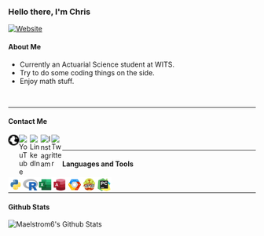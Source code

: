 ### Hello there, I'm Chris

[![Website](https://img.shields.io/website?label=chrisduplessis.com&style=flat&url=https%3A%2F%2Fchrisduplessis.com)][website]

#### About Me

- Currently an Actuarial Science student at WITS.
- Try to do some coding things on the side.
- Enjoy math stuff.

<br />

---

#### Contact Me

[<img align="left" alt="chrisduplessis.com" width="22px" src="https://raw.githubusercontent.com/iconic/open-iconic/master/svg/globe.svg" />][website]
[<img align="left" alt="YouTube" width="22px" src="https://cdn.jsdelivr.net/npm/simple-icons@v3/icons/facebook.svg" />][facebook]
[<img align="left" alt="LinkedIn" width="22px" src="https://cdn.jsdelivr.net/npm/simple-icons@v3/icons/linkedin.svg" />][linkedin]
[<img align="left" alt="Instagram" width="22px" src="https://cdn.jsdelivr.net/npm/simple-icons@v3/icons/instagram.svg" />][instagram]
[<img align="left" alt="Twitter" width="22px" src="https://cdn.jsdelivr.net/npm/simple-icons@v3/icons/stackoverflow.svg" />][stackoverflow]

<br />

---

#### Languages and Tools

<img align="left" height="30" width="30" src="assets/python.png">
<img align="left" height="30" width="30" src="assets/r.png">
<img align="left" height="30" width="30" src="assets/excel.png">
<img align="left" height="30" width="30" src="assets/access.png">
<img align="left" height="30" width="30" src="assets/gcp.png">
<img align="left" height="30" width="30" src="assets/travisci.png">
<img align="left" height="30" width="30" src="assets/pycharm.png">

<br />

---

#### Github Stats

<img align="left" alt="Maelstrom6's Github Stats" src="https://github-readme-stats.vercel.app/api?username=Maelstrom6&show_icons=true&theme=dark" />


[website]: https://chrisduplessis.com
[facebook]: https://web.facebook.com/christopher.duplessis.3
[stackoverflow]: https://stackoverflow.com/users/13663100/maelstrom
[linkedin]: https://www.linkedin.com/in/christopher-jon-du-plessis-b184611a4/
[instagram]: https://www.instagram.com/christopherdu_plessis/?hl=en

<!-- [![pypi version](https://img.shields.io/pypi/v/sympy.svg)](https://pypi.python.org/pypi/sympy)
[![Build status](https://secure.travis-ci.org/sympy/sympy.svg?branch=master)](https://travis-ci.org/sympy/sympy)
[![Join the chat at https://gitter.im/sympy/sympy](https://badges.gitter.im/Join%20Chat.svg)](https://gitter.im/sympy/sympy?utm_source=badge&utm_medium=badge&utm_campaign=pr-badge&utm_content=badge)
[![Zenodo Badge](https://zenodo.org/badge/18918/sympy/sympy.svg)](https://zenodo.org/badge/latestdoi/18918/sympy/sympy)
[![codecov Badge](https://codecov.io/gh/sympy/sympy/branch/master/graph/badge.svg)](https
://codecov.io/gh/sympy/sympy) -->

<!-- https://shields.io/ -->
<!-- https://shields.io/category/license -->

